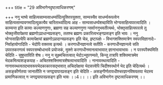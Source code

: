 +++
title = "29 अविभागेनदृष्टत्वाधिकरणम्"

+++
ननु भाष्ये साहित्यसाम्यसाधर्म्यादित्युक्त्तिरयुक्त्ता, साम्यस्यैव साधर्म्यरूपत्वेन साहित्यसाम्यावगमादित्युकत्यैव चारितार्थ्यादित्य आह - साम्यसाधर्म्यशब्दाविति भोग्यसाहित्यपरत्वादिति । काम्यन्त इति कामाः कल्याणगुणाः, ब्रह्मणा सह कल्याणगुणा न्सर्वाननुभवतीत्यर्थः, भोक्तृसाहित्यपरत्वे तु भोक्तृजीवापेक्षया ब्रह्मणोऽप्राधान्यप्रसङ्गः, ततश्च ब्रह्मणः प्रकारित्वभङ्गप्रसङ्ग इति भावः । ननु भोग्वसाहित्येपि कामापेक्षयां ब्रह्मणोऽप्रादान्यप्रसङ्गः इति चेन्न, इष्टापक्षेः - विभागशक्त्तिमात्रेण स्वपरविज्ञानादेः- निर्वाहायोगादिति - भेदोपि वक्त्तव्य इत्यर्थः । करणाधीनज्ञानत्वे सतीति - करणाधीनज्ञानत्वे सति उपरतकरणत्वं स्वपरसम्बोधाभावे प्रयोजकं, मुक्त्ते करणाधीनमानत्वाभावात् ज्ञानाभावाभावः । न परस्परैक्यमिति चेदिति - सुषुप्ताविति शेषः। ननु न सूक्ष्मचित्तत्वात् भेदोऽभ्युपगम्यते, किन्तु तत्रापि शक्त्तिमात्रमेव भेदकमित्याशङ्कयाह - अचितश्शक्त्तिमात्रशेषत्वाभावादिति । नानावस्थत्वादिति - नानावस्थत्वतदभावरूपभेदकाकारसद्भावात् अचिदपेक्षया भेदसत्त्वेपि चिदीश्वरथोर्न भेद इति चेदित्यर्थः । असङ्कीर्णतया जानातीति न जगद्वयापारप्रसङ्ग इति चेदिति - असङ्गीर्णतायधीश्चरज्ञानविषयतया भेदस्य प्रामाणिकत्वात् न जगद्वयापारप्रसङ्ग इति भावः ।।4।। ।। इति अविभागेन दृष्टत्वाधिकरणम् ।।
